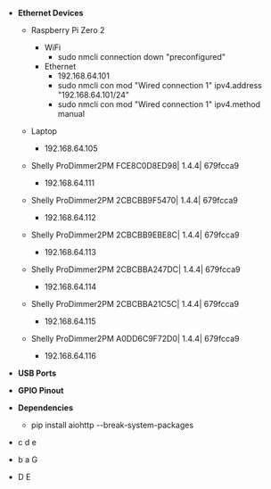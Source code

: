 
* **Ethernet Devices**
    * Raspberry Pi Zero 2
        * WiFi
            * sudo nmcli connection down "preconfigured"
        * Ethernet
            * 192.168.64.101
            * sudo nmcli con mod "Wired connection 1" ipv4.address "192.168.64.101/24"
            * sudo nmcli con mod "Wired connection 1" ipv4.method manual

    * Laptop
        * 192.168.64.105
    * Shelly ProDimmer2PM FCE8C0D8ED98| 1.4.4| 679fcca9
        * 192.168.64.111
    * Shelly ProDimmer2PM 2CBCBB9F5470| 1.4.4| 679fcca9
        * 192.168.64.112
    * Shelly ProDimmer2PM 2CBCBB9EBE8C| 1.4.4| 679fcca9
        * 192.168.64.113
    * Shelly ProDimmer2PM 2CBCBBA247DC| 1.4.4| 679fcca9
        * 192.168.64.114
    * Shelly ProDimmer2PM 2CBCBBA21C5C| 1.4.4| 679fcca9
        * 192.168.64.115
    * Shelly ProDimmer2PM A0DD6C9F72D0| 1.4.4| 679fcca9
        * 192.168.64.116
* **USB Ports**
* **GPIO Pinout**
* **Dependencies**
    * pip install aiohttp --break-system-packages

*   c   d   e
*   b   a   G
*   D   E

